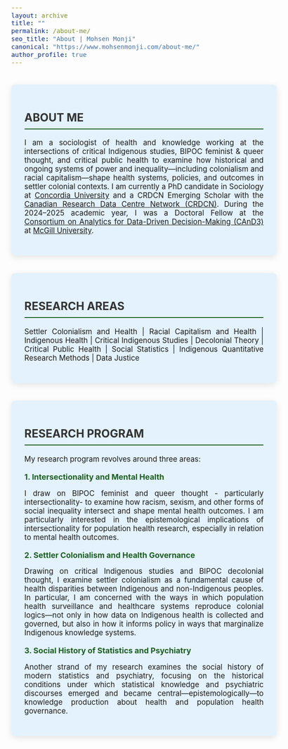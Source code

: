 ```yaml
---
layout: archive
title: ""
permalink: /about-me/
seo_title: "About | Mohsen Monji"
canonical: "https://www.mohsenmonji.com/about-me/"
author_profile: true
---
```


<style>
  body {
    font-size: 1.05em;
  }
  h2 {
    border-bottom: 2px solid #1B5E20;
    font-weight: bold;
    padding-bottom: 10px;
    margin-top: 30px;
    color: #333;
    text-transform: uppercase;
  }
  h3 {
    margin-top: 30px;
    color: #1B5E20;
  }
  h4 {
    font-weight: bold;
    color: #1B5E20;
    margin-top: 20px;
    margin-bottom: 10px;
    font-size: 1.1rem;
  }
  ul {
    list-style-type: disc;
    padding-left: 20px;
    margin-top: 10px;
  }
  ul li {
    margin-bottom: 8px;
    color: #555;
  }
  .about-card {
    border-radius: 8px;
    padding: 30px;
    margin: 40px auto;
    background-color: #E3F2FD;
    box-shadow: 0px 4px 15px rgba(0, 0, 0, 0.1);
    max-width: 850px;
    text-align: justify;
  }
</style>

<!-- CARD 1: ABOUT ME -->
<div class="about-card">
  <h2>ABOUT ME</h2>
  <p>
    I am a sociologist of health and knowledge working at the intersections of critical Indigenous studies, BIPOC feminist & queer thought, and critical public health to examine how historical and ongoing systems of power and inequality—including colonialism and racial capitalism—shape health systems, policies, and outcomes in settler colonial contexts.
    I am currently a PhD candidate in Sociology at 
    <a href="https://www.concordia.ca/" target="_blank">Concordia University</a> and a CRDCN Emerging Scholar with the 
    <a href="https://crdcn.ca" target="_blank">Canadian Research Data Centre Network (CRDCN)</a>. 
    During the 2024–2025 academic year, I was a Doctoral Fellow at the 
    <a href="https://www.mcgill.ca/cand3/" target="_blank">Consortium on Analytics for Data-Driven Decision-Making (CAnD3)</a> at 
    <a href="https://www.mcgill.ca/" target="_blank">McGill University</a>.
  </p>
</div>

<!-- CARD 2: RESEARCH AREAS -->
<div class="about-card">
  <h2>RESEARCH AREAS</h2>
  <p>
    Settler Colonialism and Health | Racial Capitalism and Health | Indigenous Health | Critical Indigenous Studies | Decolonial Theory | Critical Public Health | Social Statistics | Indigenous Quantitative Research Methods | Data Justice
  </p>
</div>

<!-- CARD 3: RESEARCH PROGRAM -->
<div class="about-card">
  <h2>RESEARCH PROGRAM</h2>
  
  <p>My research program revolves around three areas:</p>

  <h4>1. Intersectionality and Mental Health</h4>
  <p>
    I draw on BIPOC feminist and queer thought - particularly intersectionality- to examine how racism, sexism, and other forms of social inequality intersect and shape mental health outcomes. I am particularly interested in the epistemological implications of intersectionality for population health research, especially in relation to mental health outcomes.
  </p>

  <h4>2. Settler Colonialism and Health Governance</h4>
  <p>
    Drawing on critical Indigenous studies and BIPOC decolonial thought, I examine settler colonialism as a fundamental cause of health disparities between Indigenous and non-Indigenous peoples. In particular, I am concerned with the ways in which population health surveillance and healthcare systems reproduce colonial logics—not only in how data on Indigenous health is collected and governed, but also in how it informs policy in ways that marginalize Indigenous knowledge systems.
  </p>

  <h4>3. Social History of Statistics and Psychiatry</h4>
  <p>
    Another strand of my research examines the social history of modern statistics and psychiatry, focusing on the historical conditions under which statistical knowledge and psychiatric discourses emerged and became central—epistemologically—to knowledge production about health and population health governance.
  </p>
</div>
